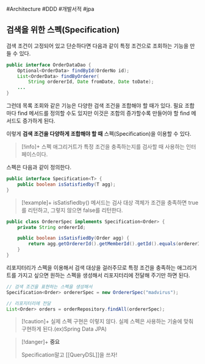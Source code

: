 #Architecture #DDD #개발서적 #jpa 

## 검색을 위한 스펙(Specification)
검색 조건이 고정되어 있고 단순하다면 다음과 같이 특정 조건으로 조회하는 기능을 만들 수 있다.

```java
public interface OrderDataDao {
	Optional<OrderData> findById(OrderNo id);
	List<OrderData> findByOrderer(
		String ordererId, Date fromDate, Date toDate);
	...
}
```

그런데 목록 조회와 같은 기능은 다양한 검색 조건을 조합해야 할 때가 있다. 필요 조합마다 find 메서드를 정의할 수도 있지만 이것은 조합의 증가할수록 만들어야 할 find 메서드도 증가하게 된다.

이렇게 **검색 조건을 다양하게 조합해야 할 때** 스펙(Specification)을 이용할 수 있다.

> [!info]+ 스펙
> 애그리거트가 특정 조건을 충족하는지를 검사할 때 사용하는 인터페이스이다.

스펙은 다음과 같이 정의한다.
```java
public interface Specification<T> {
	public boolean isSatisfiedby(T agg);
}
```

> [!example]+ 
> isSatisfiedby() 메서드는 검사 대상 객체가 조건을 충족하면 true를 리턴하고, 그렇지 않으면 false를 리턴한다.
```java
public class OrdererSpec implements Specification<Order> {
	private String ordererId;

	public boolean isSatisfiedBy(Order agg) {
		return agg.getOrdererId().getMemberId().getId().equals(ordererId);
	}
}
```

리포지터리가 스펙을 이용해서 검색 대상을 걸러주므로 특정 조건을 충족하는 애그리거트를 가지고 싶으면 원하는 스펙을 생성해서 리포지터리에 전달해 주기만 하면 된다.

```java
// 검색 조건을 표현하는 스펙을 생성해서
Specification<Order> ordererSpec = new OrdererSpec("madvirus");

// 리포지터리에 전달
List<Order> orders = orderRepository.findAll(ordererSpec);
```

> [!caution]+ 
> 실제 스펙 구현은 이렇지 않다. 실제 스펙은 사용하는 기술에 맞춰 구현하게 된다.(ex)Spring Data JPA)

> [!danger]+ 
> **중요**
> 
> Specification말고 [[QueryDSL]]을 쓰자!


